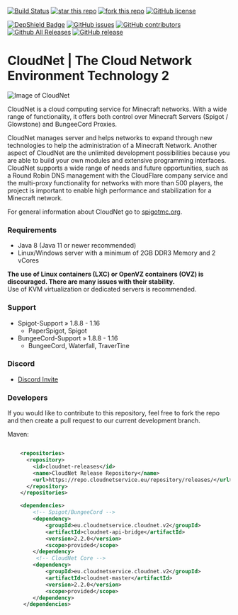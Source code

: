 [![Build Status](https://ci.cloudnetservice.eu/buildStatus/icon?job=CloudNetService/CloudNet/master)](https://ci.cloudnetservice.eu/job/CloudNetService/job/CloudNet/master)
[![star this repo](http://githubbadges.com/star.svg?user=CloudNetService&repo=CloudNet)](https://github.com/CloudNetService/CloudNet)
[![fork this repo](http://githubbadges.com/fork.svg?user=CloudNetService&repo=CloudNet)](https://github.com/CloudNetService/CloudNet/fork)
[![GitHub license](https://img.shields.io/github/license/CloudNetService/CloudNet.svg)](https://github.com/CloudNetService/CloudNet/blob/master/LICENSE)

[![DepShield Badge](https://depshield.sonatype.org/badges/CloudNetService/CloudNet/depshield.svg)](https://depshield.github.io)
[![GitHub issues](https://img.shields.io/github/issues/CloudNetService/CloudNet.svg)](https://github.com/CloudNetService/CloudNet/issues)
[![GitHub contributors](https://img.shields.io/github/contributors/CloudNetService/CloudNet.svg)](https://github.com/CloudNetService/CloudNet/graphs/contributors)
[![Github All Releases](https://img.shields.io/github/downloads/CloudNetService/CloudNet/total.svg)](https://github.com/CloudNetService/CloudNet/releases)
[![GitHub release](https://img.shields.io/github/release/CloudNetService/CloudNet.svg)](https://github.com/CloudNetService/CloudNet/releases)


# CloudNet | The Cloud Network Environment Technology 2
![Image of CloudNet](https://cdn.discordapp.com/attachments/325383142464552972/354670548292206594/CloudNet.png)

CloudNet is a cloud computing service for Minecraft networks. With a wide range of functionality, it offers both control
over Minecraft Servers (Spigot / Glowstone) and BungeeCord Proxies.

CloudNet manages server and helps networks to expand through new technologies to help the administration of a Minecraft
Network. Another aspect of CloudNet are the unlimited development possibilities because you are able to build your own
modules and extensive programming interfaces. CloudNet supports a wide range of needs and future opportunities, such as
a Round Robin DNS management with the CloudFlare company service and the multi-proxy functionality for networks with
more than 500 players, the project is important to enable high performance and stabilization for a Minecraft network.

For general information about CloudNet go to [spigotmc.org](https://www.spigotmc.org/resources/cloudnet-the-cloud-network-environment-technology.42059/). 

### Requirements

* Java 8 (Java 11 or newer recommended)
* Linux/Windows server with a minimum of 2GB DDR3 Memory and 2 vCores
 
 **The use of Linux containers (LXC) or OpenVZ containers (OVZ) is discouraged. There are many issues with their stability.**  
Use of KVM virtualization or dedicated servers is recommended.

 ### Support

* Spigot-Support » 1.8.8 - 1.16
    * PaperSpigot, Spigot
* BungeeCord-Support » 1.8.8 - 1.16
    * BungeeCord, Waterfall, TraverTine
    
### Discord

* [Discord Invite](https://discord.cloudnetservice.eu/)
 
### Developers
If you would like to contribute to this repository, feel free to fork the repo and then create a pull request to our current development branch. 
  
Maven:
```xml

    <repositories>
      <repository>
        <id>cloudnet-releases</id>
        <name>CloudNet Release Repository</name>
        <url>https://repo.cloudnetservice.eu/repository/releases/</url>
      </repository>
    </repositories>

    <dependencies>
        <!-- Spigot/BungeeCord -->
        <dependency>
            <groupId>eu.cloudnetservice.cloudnet.v2</groupId>
            <artifactId>cloudnet-api-bridge</artifactId>
            <version>2.2.0</version>
            <scope>provided</scope>
        </dependency>
         <!-- CloudNet Core -->
        <dependency>
            <groupId>eu.cloudnetservice.cloudnet.v2</groupId>
            <artifactId>cloudnet-master</artifactId>
            <version>2.2.0</version>
            <scope>provided</scope>
        </dependency>
     </dependencies>

```
